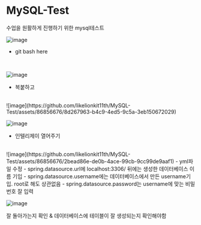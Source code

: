 # MySQL-Test
수업을 원활하게 진행하기 위한 mysql테스트


![image](https://github.com/likelionkit11th/MySQL-Test/assets/86856676/7c9cc919-6f42-4c85-91fe-dd276235d887)

- git bash here
<br>

![image](https://github.com/likelionkit11th/MySQL-Test/assets/86856676/fa991741-3e16-4bc8-905d-dbad10ac48d8)


- 복붙하고
<br>
![image](https://github.com/likelionkit11th/MySQL-Test/assets/86856676/8d267963-b4c9-4ed5-9c5a-3eb150672029)

![image](https://github.com/likelionkit11th/MySQL-Test/assets/86856676/c8faaa97-09a3-404b-aa39-14014d081729)

- 인텔리제이 열어주기
<br>
![image](https://github.com/likelionkit11th/MySQL-Test/assets/86856676/2bead86e-de0b-4ace-99cb-9cc99de9aaf1)
- yml파일 수정
- spring.datasource.url에 localhost:3306/ 뒤에는 생성한 데이터베이스 이름 기입
- spring.datasource.username에는 데이터베이스에서 만든 username기입. root로 해도 상관없음
- spring.datasource.password는 username에 맞는 비밀번호 잘 입력
<br>

![image](https://github.com/likelionkit11th/MySQL-Test/assets/86856676/631cab66-bf7f-4d88-8f78-88c18f0e5475)

잘 돌아가는지 확인 & 데이터베이스에 테이블이 잘 생성되는지 확인해야함
<br><br><br><br><br>
